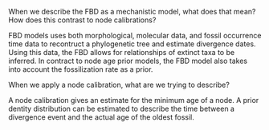 When we describe the FBD as a mechanistic model, what does that mean? 
How does this contrast to node calibrations?

FBD models uses both morphological, molecular data, and fossil 
occurrence time data to recontruct a phylogenetic tree and estimate divergence dates. Using this data, the FBD allows 
for relationships of extinct taxa to be inferred. In contract to node age prior 
models, the FBD model also takes into account the fossilization rate as a prior.  

When we apply a node calibration, what are we trying to describe?

A node calibration gives an estimate for the minimum age of a node. A prior dentity distribution can be estimated to 
describe the time between a divergence event and the actual age of the oldest fossil. 
